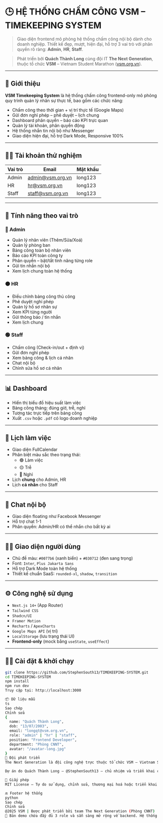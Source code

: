 # 🕒 HỆ THỐNG CHẤM CÔNG VSM – TIMEKEEPING SYSTEM

> Giao diện frontend mô phỏng hệ thống chấm công nội bộ dành cho doanh nghiệp. Thiết kế đẹp, mượt, hiện đại, hỗ trợ 3 vai trò với phân quyền rõ ràng: **Admin**, **HR**, **Staff**.

> Phát triển bởi **Quách Thành Long** cùng đội IT **The Next Generation**, thuộc tổ chức **VSM** – Vietnam Student Marathon ([vsm.org.vn](https://vsm.org.vn)).

---

## 🚀 Giới thiệu

**VSM Timekeeping System** là hệ thống chấm công frontend-only mô phỏng quy trình quản lý nhân sự thực tế, bao gồm các chức năng:

- Chấm công theo thời gian + vị trí thực tế (Google Maps)
- Gửi đơn nghỉ phép – phê duyệt – lịch chung
- Dashboard phân quyền – báo cáo KPI trực quan
- Quản lý tài khoản, phân quyền động
- Hệ thống nhắn tin nội bộ như Messenger
- Giao diện hiện đại, hỗ trợ Dark Mode, Responsive 100%

---

## 🧑‍💼 Tài khoản thử nghiệm

| Vai trò   | Email                | Mật khẩu  |
|-----------|----------------------|-----------|
| Admin     | admin@vsm.org.vn     | long123   |
| HR        | hr@vsm.org.vn        | long123   |
| Staff     | staff@vsm.org.vn     | long123   |

---

## 🧩 Tính năng theo vai trò

### 🔴 Admin
- Quản lý nhân viên (Thêm/Sửa/Xoá)
- Quản lý phòng ban
- Bảng công toàn bộ nhân viên
- Báo cáo KPI toàn công ty
- Phân quyền – bật/tắt tính năng từng role
- Gửi tin nhắn nội bộ
- Xem lịch chung toàn hệ thống

### 🟠 HR
- Điều chỉnh bảng công thủ công
- Phê duyệt nghỉ phép
- Quản lý hồ sơ nhân sự
- Xem KPI từng người
- Gửi thông báo / tin nhắn
- Xem lịch chung

### 🟢 Staff
- Chấm công (Check-in/out + định vị)
- Gửi đơn nghỉ phép
- Xem bảng công & lịch cá nhân
- Chat nội bộ
- Chỉnh sửa hồ sơ cá nhân

---

## 📊 Dashboard

- Hiển thị biểu đồ hiệu suất làm việc
- Bảng công tháng: đúng giờ, trễ, nghỉ
- Tương tác trực tiếp trên bảng công
- Xuất `.csv` hoặc `.pdf` có logo doanh nghiệp

---

## 📆 Lịch làm việc

- Giao diện FullCalendar
- Phân biệt màu sắc theo trạng thái:
  - 🟢 Làm việc
  - 🟡 Trễ
  - 🔴 Nghỉ
- Lịch **chung** cho Admin, HR
- Lịch **cá nhân** cho Staff

---

## 💬 Chat nội bộ

- Giao diện floating như Facebook Messenger
- Hỗ trợ chat 1-1
- Phân quyền: Admin/HR có thể nhắn cho bất kỳ ai

---

## 🧑‍🎨 Giao diện người dùng

- Chủ đề màu: `#0077b6` (xanh biển) + `#030712` (đen sang trọng)
- Font: `Inter`, `Plus Jakarta Sans`
- Hỗ trợ Dark Mode toàn hệ thống
- Thiết kế chuẩn SaaS: `rounded-xl`, `shadow`, `transition`

---

## ⚙️ Công nghệ sử dụng

- `Next.js 14+` (App Router)
- `Tailwind CSS`
- `Shadcn/UI`
- `Framer Motion`
- `Recharts` / `ApexCharts`
- `Google Maps API` (vị trí)
- `LocalStorage` (lưu trạng thái UI)
- **Frontend-only** (mock bằng `useState`, `useEffect`)

---

## 🧑‍💻 Cài đặt & khởi chạy

```bash
git clone https://github.com/StephenSouth13/TIMEKEEPING-SYSTEM.git
cd TIMEKEEPING-SYSTEM
npm install
npm run dev
Truy cập tại: http://localhost:3000

📦 Dữ liệu mẫu
ts
Sao chép
Chỉnh sửa
{
  name: "Quách Thành Long",
  dob: "13/07/2003",
  email: "longqt@vsm.org.vn",
  role: "admin" | "hr" | "staff",
  position: "Frontend Developer",
  department: "Phòng CNNT",
  avatar: "/avatar-long.jpg"
}
🧠 Đội phát triển
The Next Generation là đội công nghệ trực thuộc tổ chức VSM – Vietnam Student Marathon, chuyên phát triển các hệ thống hỗ trợ chuyển đổi số cho sinh viên, doanh nghiệp vừa và nhỏ.

Dự án do Quách Thành Long – @StephenSouth13 – chủ nhiệm và triển khai chính.

📄 Giấy phép
MIT License – Tự do sử dụng, chỉnh sửa, thương mại hoá hoặc triển khai cho doanh nghiệp, tổ chức.

🔚 Footer hệ thống
python
Sao chép
Chỉnh sửa
@2025 VSM | Được phát triển bởi team The Next Generation (Phòng CNNT)
🧪 Bản demo chứa đầy đủ 3 role và sẵn sàng mở rộng về backend. Hệ thống có thể nâng cấp lên sản phẩm thật với chi phí vận hành thấp và quy trình chuẩn hoá
